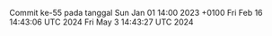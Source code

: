 Commit ke-55 pada tanggal Sun Jan 01 14:00 2023 +0100
Fri Feb 16 14:43:06 UTC 2024
Fri May  3 14:43:27 UTC 2024
